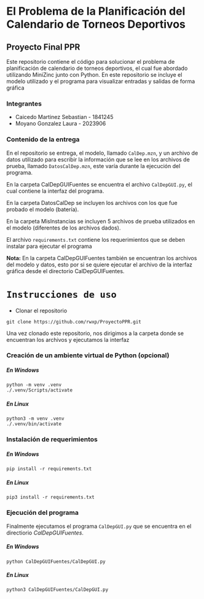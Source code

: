 # El Problema de la Planificación del Calendario de Torneos Deportivos
## Proyecto Final PPR

Este repositorio contiene el código para solucionar el problema de planificación de calendario de torneos deportivos, el cual fue abordado utilizando MiniZinc junto con Python. En este repositorio se incluye el modelo utilizado y el programa para visualizar entradas y salidas de forma gráfica

### Integrantes
- Caicedo Martinez Sebastian - 1841245
- Moyano Gonzalez Laura - 2023906


### Contenido de la entrega
En el repositorio se entrega, el modelo, llamado ```CalDep.mzn```, y un archivo de datos utilizado para escribir la información que se lee en los archivos de prueba, llamado ```DatosCalDep.mzn```, este varía durante la ejecución del programa.

En la carpeta CalDepGUIFuentes se encuentra el archivo ```CalDepGUI.py```, el cual contiene la interfaz del programa.

En la carpeta DatosCalDep se incluyen los archivos con los que fue probado el modelo (batería).

En la carpeta MisInstancias se incluyen 5 archivos de prueba utilizados en el modelo (diferentes de los archivos dados).

El archivo ```requirements.txt``` contiene los requerimientos que se deben instalar para ejecutar el programa

**Nota:** En la carpeta CalDepGUIFuentes también se encuentran los archivos del modelo y datos, esto por si se quiere ejecutar el archivo de la interfaz gráfica desde el directorio CalDepGUIFuentes.

# ```Instrucciones de uso```
- Clonar el repositorio
```
git clone https://github.com/rwxp/ProyectoPPR.git
```

Una vez clonado este repositorio, nos dirigimos a la carpeta donde se encuentran los archivos y ejecutamos la interfaz
### Creación de un ambiente virtual de Python (opcional)

##### En Windows
```
python -m venv .venv
./.venv/Scripts/activate
```
##### En Linux
```
python3 -m venv .venv
./.venv/bin/activate
```

### Instalación de requerimientos

##### En Windows
```
pip install -r requirements.txt
```
##### En Linux
```
pip3 install -r requirements.txt
```

### Ejecución del programa
Finalmente ejecutamos el programa ```CalDepGUI.py``` que se encuentra en el directiorio _CalDepGUIFuentes_.
##### En Windows
```
python CalDepGUIFuentes/CalDepGUI.py
```
##### En Linux
```
python3 CalDepGUIFuentes/CalDepGUI.py
```
